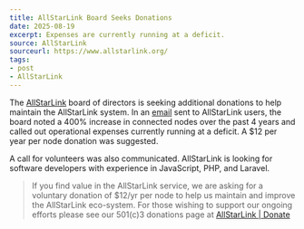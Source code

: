 ```yaml
---
title: AllStarLink Board Seeks Donations
date: 2025-08-19
excerpt: Expenses are currently running at a deficit.
source: AllStarLink
sourceurl: https://www.allstarlink.org/
tags:
- post
- AllStarLink
---
```

The [AllStarLink](https://www.allstarlink.org/) board of directors is seeking additional donations to help maintain the AllStarLink system. In an [email](https://contact.allstarlink.org/campaign/8228cb45-b27d-4788-8f98-4544206e458d/c287170f-03e8-4a01-a817-6b1bf2519b66) sent to AllStarLink users, the board noted a 400% increase in connected nodes over the past 4 years and called out operational expenses currently running at a deficit. A $12 per year per node donation was suggested. 

A call for volunteers was also communicated. AllStarLink is looking for software developers with experience in JavaScript, PHP, and Laravel.

> If you find value in the AllStarLink service, we are asking for a voluntary donation of $12/yr per node to help us maintain and improve the AllStarLink eco-system. For those wishing to support our ongoing efforts please see our 501(c)3 donations page at [AllStarLink | Donate](https://www.allstarlink.org/about/donate.php)